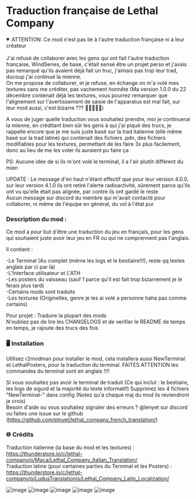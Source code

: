 # Traduction française de Lethal Company

<details open>
<summary>ATTENTION: Ce mod n'est pas lié à l'autre traduction française ni à leur créateur</summary>
<br>
J'ai refusé de collaborer avec les gens qui ont fait l'autre traduction française, WindSeries, de base, c'était sensé être un projet perso et j'avais pas remarqué qu'ils avaient déjà fait un truc, j'aimais pas trop leur trad, ducoup j'ai continué la mienne. <br />
On me propose de collaborer, et je refuse, en échange on m'a volé mes textures sans me créditer, pas vachement honnête (Ma version 1.0.0 du 22 décembre contenait déjà les textures, vous pourrez remarquer que l'alignement sur l'avertissement de saisie de l'apparatus est mal fait, sur leur mod aussi, c'est bizarre ??? 🥶🥶🥶🥶🥶) <br />

A vous de juger quelle traduction vous souhaitez prendre, moi je continuerai la mienne, en créditant bien sûr les gens à qui j'ai piqué des trucs, je rappelle encore que je me suis juste basé sur la trad italienne (elle même basé sur la trad latine) qui contenait des fichiers .pdn, des fichiers modifiables pour les textures, permettant de les faire 3x plus facilement, donc au lieu de me les voler ils auraient pu faire ça <br />

PS: Aucune idée de si ils m'ont volé le terminal, il a l'air plutôt différent du mien  <br />

UPDATE : Le message d'en haut n'étant effectif que pour leur version 4.0.0, sur leur version 4.1.0 ils ont retiré l'alerte radioactivité, sûrement parce qu'ils ont vu qu'elle était pas alignée, par contre ils ont gardé le reste  <br />
Aucun message sur discord du membre qui m'avait contacté pour collaborer, ni même de l'équipe en général, du vol à l'état pur
</details>

### Description du mod :

Ce mod a pour but d'être une traduction du jeu en français, pour les gens qui souhaient juste avoir leur jeu en FR ou qui ne comprennent pas l'anglais.  <br />

Il contient : 

-Le Terminal (Au complet (même les logs et le bestiaire!!!), reste qq textes anglais par ci par là) <br />
-L'Interface utilisateur et L'ATH <br />
-Les posters du vaisseau (sauf 1 parce qu'il est fait trop bizarrement je le ferais plus tard) <br />
-Certains mods sont traduits <br />
-Les textures (Originelles, genre je les ai volé a personne haha pas comme certains) <br />

Pour projet : Traduire la plupart des mods <br />
N'oubliez pas de lire les CHANGELOGS et de verifier le README de temps en temps, je rajoute des trucs des fois  <br />

### 🖥️ Installation

Utilisez r2modman pour installer le mod, cela installera aussi NewTerminal et LethalPosters, pour la traduction du terminal. FAITES ATTENTION les commandes du terminal sont en anglais !!!!  <br />

Si vous souhaitez pas avoir le terminal de traduit (Ce qui inclut : le bestiaire, les logs de sigurd et la majorité du texte informatif) Supprimez les 4 fichiers "NewTerminal-" dans config (Notez qu'a chaque maj du mod ils reviendront je crois) <br />
Besoin d'aide ou vous souhaitez signaler des erreurs ? @lenyet sur discord ou faites une issue sur le github (https://github.com/elnyet/lethal_company_french_translation/) <br />

### 🌐 Crédits

Traduction italienne (la base du mod et les textures) : https://thunderstore.io/c/lethal-company/p/Maca/Lethal_Company_Italian_Translation/  <br />
Traduction latine (pour certaines parties du Terminal et les Posters) : https://thunderstore.io/c/lethal-company/p/LudusTranslationis/Lethal_Company_Latin_Localization/  <br />

![image](https://github.com/elnyet/lethal_company_french_translation/assets/153497028/db25d22a-0a31-4d22-89b3-efeada85ffe9)
![image](https://github.com/elnyet/lethal_company_french_translation/assets/153497028/84504ad2-429c-4258-9f3c-ce2d4cc81e30)
![image](https://github.com/elnyet/lethal_company_french_translation/assets/153497028/c3a3c9a7-934a-4495-9da9-45be7f498725)
![image](https://github.com/elnyet/lethal_company_french_translation/assets/153497028/93662d0a-3139-4064-9ecd-941d19dc6ed6)
![image](https://github.com/elnyet/lethal_company_french_translation/assets/153497028/41fadd7b-309b-41f1-a4f8-981f1cd1c22e)








